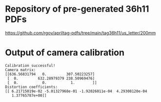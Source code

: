 # Repository of pre-generated 36h11 PDFs

https://github.com/rgov/apriltag-pdfs/tree/main/tag36h11/us_letter/200mm 

# Output of camera calibration

```
Calibration successful!
Camera matrix:
[[636.56831794   0.         307.50223257]
 [  0.         632.28979379 238.50969476]
 [  0.           0.           1.        ]]
Distortion coefficients:
[[ 6.21715019e-02 -5.01327968e-01 -1.92026011e-04  4.29308120e-04
   1.37765787e+00]]
```